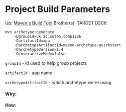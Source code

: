 # Project Build Parameters

Up: [Maven's Build Tool](maven's_build_tool)
Brother(s):
TARGET DECK

```
mvn archetype:generate 
	-DgroupId=uk.ac.soton.comp1206 
	-DartifactId=app 
	-DarchetypeArtifactId=maven-archetype-quickstart 
	-DarchetypeVersion=1.4 
	-DinteractiveMode=false
```


`groupId` - id used to help group projects

`artifactId` - app name

`archetypeArtifactId` - which archetype we're using
































#### Why:
#### How:









